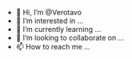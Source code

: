 - 👋 Hi, I’m @Verotavo
- 👀 I’m interested in ...
- 🌱 I’m currently learning ...
- 💞️ I’m looking to collaborate on ...
- 📫 How to reach me ...

<!---
Verotavo/Verotavo is a ✨ special ✨ repository because its `README.md` (this file) appears on your GitHub profile.
You can click the Preview link to take a look at your changes.
--->
